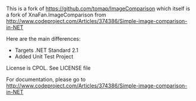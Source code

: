 
This is a fork of https://github.com/tomap/ImageComparison which itself is a fork of XnaFan.ImageComparison from http://www.codeproject.com/Articles/374386/Simple-image-comparison-in-NET

Here are the main differences:
* Targets .NET Standard 2.1
* Added Unit Test Project

License is CPOL. See LICENSE file

For documentation, please go to http://www.codeproject.com/Articles/374386/Simple-image-comparison-in-NET
